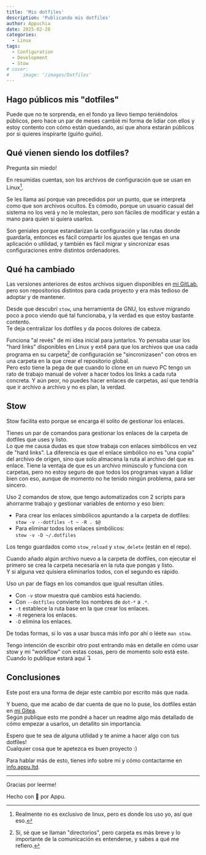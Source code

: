 ```yaml
---
title: 'Mis dotfiles'
description: 'Publicando mis dotfiles'
author: Appuchia
date: 2025-02-28
categories:
  - Linux
tags:
  - Configuration
  - Development
  - Stow
# cover:
#     image: '/images/Dotfiles'
---
```


## Hago públicos mis "dotfiles"

Puede que no te sorprenda, en el fondo ya llevo tiempo teniéndolos públicos,
pero hace un par de meses cambié mi forma de lidiar con ellos y estoy contento
con cómo están quedando, así que ahora estarán públicos por si quieres inspirarte
(guiño guiño).

## Qué vienen siendo los dotfiles?

Pregunta sin miedo!

En resumidas cuentas, son los archivos de configuración que se usan en Linux[^1].

Se les llama así porque van precedidos por un punto, que se interpreta como
que son archivos ocultos.
Es cómodo, porque un usuario casual del sistema no los verá y no le molestan,
pero son fáciles de modificar y están a mano para quien sí quiera usarlos.

Son geniales porque estandarizan la configuración y las rutas donde guardarla,
entonces es fácil compartir los ajustes que tengas en una aplicación o utilidad,
y también es fácil migrar y sincronizar esas configuraciones entre distintos
ordenadores.

## Qué ha cambiado

Las versiones anteriores de estos archivos siguen disponibles en [mi GitLab](https://gitlab.com/appuchia-dotfiles),
pero son repositorios distintos para cada proyecto y era más tedioso de adoptar
y de mantener.

Desde que descubrí `stow`, una herramienta de GNU, los estuve migrando poco a poco
viendo qué tal funcionaba, y la verdad es que estoy bastante contento. \
Te deja centralizar los dotfiles y da pocos dolores de cabeza.

Funciona "al revés" de mi idea inicial para juntarlos.
Yo pensaba usar los "hard links" disponibles en Linux y ext4 para que los archivos
que usa cada programa en su carpeta[^2] de configuración se "sincronizasen" con otros
en una carpeta en la que crear el repositorio global. \
Pero esto tiene la pega de que cuando lo clone en un nuevo PC tengo un rato de trabajo
manual de volver a hacer todos los links a cada ruta concreta.
Y aún peor, no puedes hacer enlaces de carpetas, así que tendría que ir archivo a
archivo y no es plan, la verdad.

## Stow

Stow facilita esto porque se encarga él solito de gestionar los enlaces.

Tienes un par de comandos para gestionar los enlaces de la carpeta de dotfiles
que uses y listo. \
Lo que me causa dudas es que stow trabaja con enlaces simbólicos en vez de
"hard links". La diferencia es que el enlace simbólico no es "una copia" del
archivo de origen, sino que solo almacena la ruta al archivo del que es enlace.
Tiene la ventaja de que es un archivo minúsculo y funciona con carpetas, pero
no estoy seguro de que todos los programas vayan a lidiar bien con eso, aunque
de momento no he tenido ningún problema, para ser sincero.

Uso 2 comandos de stow, que tengo automatizados con 2 scripts para ahorrarme
trabajo y gestionar variables de entorno y eso bien:

- Para crear los enlaces simbólicos apuntando a la carpeta de dotfiles: \
  `stow -v --dotfiles -t ~ -R . $@`
- Para eliminar todos los enlaces simbólicos: \
  `stow -v -D ~/.dotfiles`

Los tengo guardados como `stow_reload` y `stow_delete` (están en el repo).

Cuando añado algún archivo nuevo a la carpeta de dotfiles, con ejecutar el primero
se crea la carpeta necesaria en la ruta que pongas y listo. \
Y si alguna vez quisiera eliminarlos todos, con el segundo es rápido.

Uso un par de flags en los comandos que igual resultan útiles.

- Con `-v` stow muestra qué cambios está haciendo.
- Con `--dotfiles` convierte los nombres de `dot-*` a `.*`.
- `-t` establece la ruta base en la que crear los enlaces.
- `-R` regenera los enlaces.
- `-D` elimina los enlaces.

De todas formas, si lo vas a usar busca más info por ahí o léete `man stow`.

Tengo intención de escribir otro post entrando más en detalle en cómo usar stow y
mi "workflow" con estas cosas, pero de momento solo está este. \
Cuando lo publique estará aquí ↴

## Conclusiones

Este post era una forma de dejar este cambio por escrito más que nada.

Y bueno, que me acabo de dar cuenta de que no lo puse, los dotfiles están
en [mi Gitea](https://git.appu.ltd/appu/dotfiles). \
Según publique esto me pondré a hacer un readme algo más detallado de cómo empezar
a usarlos, un detallito sin importancia.

Espero que te sea de alguna utilidad y te anime a hacer algo con tus dotfiles! \
Cualquier cosa que te apetezca es buen proyecto :)

Para hablar más de esto, tienes info sobre mí y cómo contactarme en [info.appu.ltd](https://info.appu.ltd/?utm_source=blog&utm_medium=dotfiles).

---

Gracias por leerme!

Hecho con 🖤 por Appu.

[^1]: Realmente no es exclusivo de linux, pero es donde los uso yo, así que eso.
[^2]: Sí, sé que se llaman "directorios", pero carpeta es más breve y lo importante de la comunicación es entenderse, y sabes a qué me refiero.
